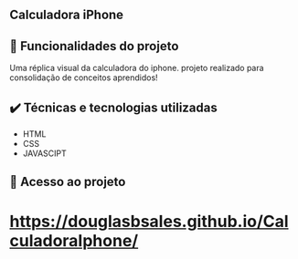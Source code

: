 ## Calculadora iPhone
## 🔨 Funcionalidades do projeto
Uma réplica visual da calculadora do iphone. 
projeto realizado para consolidação de conceitos aprendidos!

## ✔️ Técnicas e tecnologias utilizadas
- HTML
- CSS
- JAVASCIPT
## 📁 Acesso ao projeto
#  https://douglasbsales.github.io/CalculadoraIphone/

